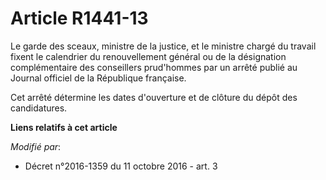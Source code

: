 # Article R1441-13

Le garde des sceaux, ministre de la justice, et le ministre chargé du travail fixent le calendrier du renouvellement général
ou de la désignation complémentaire des conseillers prud'hommes par un arrêté publié au Journal officiel de la République
française. 

Cet arrêté détermine les dates d'ouverture et de clôture du dépôt des candidatures.

**Liens relatifs à cet article**

_Modifié par_:

  - Décret n°2016-1359 du 11 octobre 2016 - art. 3
